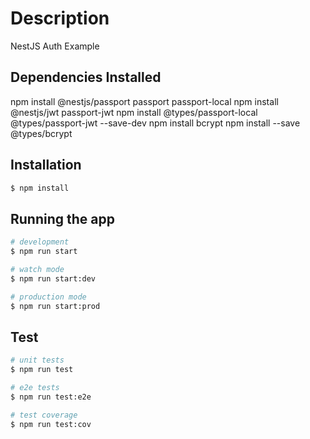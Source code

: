# Description

NestJS Auth Example

## Dependencies Installed
npm install @nestjs/passport passport passport-local
npm install @nestjs/jwt passport-jwt
npm install @types/passport-local @types/passport-jwt --save-dev
npm install bcrypt
npm install --save @types/bcrypt

## Installation

```bash
$ npm install
```

## Running the app

```bash
# development
$ npm run start

# watch mode
$ npm run start:dev

# production mode
$ npm run start:prod
```

## Test

```bash
# unit tests
$ npm run test

# e2e tests
$ npm run test:e2e

# test coverage
$ npm run test:cov
```
